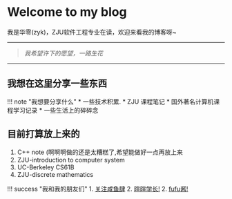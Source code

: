 # Welcome to my blog

我是华零(zyk)，ZJU软件工程专业在读，欢迎来看我的博客呀~

---
>*我希望许下的愿望，一路生花*

---

## 我想在这里分享一些东西

!!! note "我想要分享什么"
    * 一些技术积累.
    * ZJU 课程笔记
    * 国外著名计算机课程学习记录
    * 一些生活上的碎碎念

## 目前打算放上来的

1. C++ note  (啊啊啊做的还是太糟糕了,希望能做好一点再放上来
2. ZJU-introduction to computer system
3. UC-Berkeley CS61B
4. ZJU-discrete mathematics

!!! success "我和我的朋友们"
    1. [关注咸鱼肆](https://github.com/SaltyfishShop)
    2. [暄暄学长!](https://xuan-insr.github.io/)
    2. [fufu酱!](https://notion-next-six-rouge.vercel.app/)
